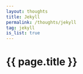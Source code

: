 ```yaml
---
layout: thoughts
title: Jekyll
permalink: /thoughts/jekyll
tag: jekyll
is_list: true
---
```


<h1>{{ page.title }}</h1>
